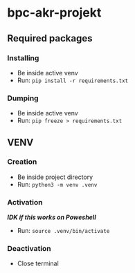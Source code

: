 # bpc-akr-projekt


## Required packages

### Installing

- Be inside active venv
- Run: `pip install -r requirements.txt`

### Dumping

- Be inside active venv
- Run: `pip freeze > requirements.txt`


## VENV

### Creation

- Be inside project directory
- Run: `python3 -m venv .venv`

### Activation

***IDK if this works on Poweshell***

- Run: `source .venv/bin/activate`

### Deactivation

- Close terminal

